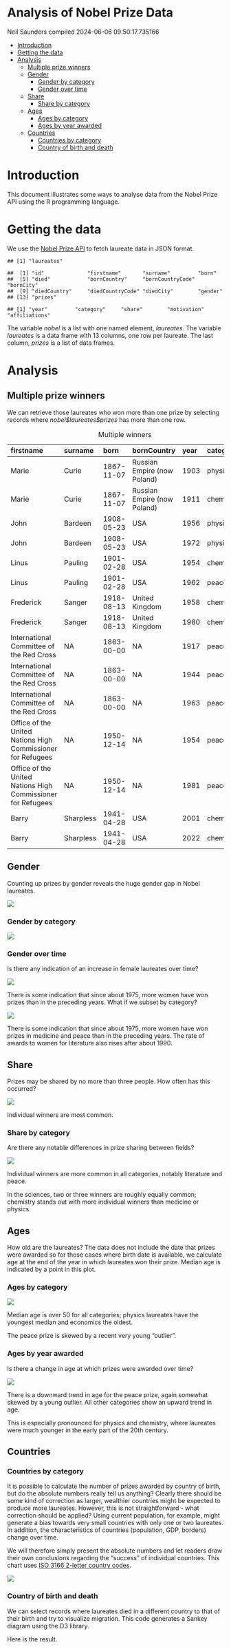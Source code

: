 Analysis of Nobel Prize Data
================
Neil Saunders
compiled 2024-06-06 09:50:17.735166

- [Introduction](#introduction)
- [Getting the data](#getting-the-data)
- [Analysis](#analysis)
  - [Multiple prize winners](#multiple-prize-winners)
  - [Gender](#gender)
    - [Gender by category](#gender-by-category)
    - [Gender over time](#gender-over-time)
  - [Share](#share)
    - [Share by category](#share-by-category)
  - [Ages](#ages)
    - [Ages by category](#ages-by-category)
    - [Ages by year awarded](#ages-by-year-awarded)
  - [Countries](#countries)
    - [Countries by category](#countries-by-category)
    - [Country of birth and death](#country-of-birth-and-death)

# Introduction

This document illustrates some ways to analyse data from the Nobel Prize
API using the R programming language.

# Getting the data

We use the [Nobel Prize API](https://nobelprize.readme.io/) to fetch
laureate data in JSON format.

    ## [1] "laureates"

    ##  [1] "id"              "firstname"       "surname"         "born"           
    ##  [5] "died"            "bornCountry"     "bornCountryCode" "bornCity"       
    ##  [9] "diedCountry"     "diedCountryCode" "diedCity"        "gender"         
    ## [13] "prizes"

    ## [1] "year"         "category"     "share"        "motivation"   "affiliations"

The variable *nobel* is a list with one named element, *laureates*. The
variable *laureates* is a data frame with 13 columns, one row per
laureate. The last column, *prizes* is a list of data frames.

# Analysis

## Multiple prize winners

We can retrieve those laureates who won more than one prize by selecting
records where *nobel\$laureates\$prizes* has more than one row.

<table class="table table-striped" style="margin-left: auto; margin-right: auto;">
<caption>
Multiple winners
</caption>
<thead>
<tr>
<th style="text-align:left;">
firstname
</th>
<th style="text-align:left;">
surname
</th>
<th style="text-align:left;">
born
</th>
<th style="text-align:left;">
bornCountry
</th>
<th style="text-align:left;">
year
</th>
<th style="text-align:left;">
category
</th>
</tr>
</thead>
<tbody>
<tr>
<td style="text-align:left;">
Marie
</td>
<td style="text-align:left;">
Curie
</td>
<td style="text-align:left;">
1867-11-07
</td>
<td style="text-align:left;">
Russian Empire (now Poland)
</td>
<td style="text-align:left;">
1903
</td>
<td style="text-align:left;">
physics
</td>
</tr>
<tr>
<td style="text-align:left;">
Marie
</td>
<td style="text-align:left;">
Curie
</td>
<td style="text-align:left;">
1867-11-07
</td>
<td style="text-align:left;">
Russian Empire (now Poland)
</td>
<td style="text-align:left;">
1911
</td>
<td style="text-align:left;">
chemistry
</td>
</tr>
<tr>
<td style="text-align:left;">
John
</td>
<td style="text-align:left;">
Bardeen
</td>
<td style="text-align:left;">
1908-05-23
</td>
<td style="text-align:left;">
USA
</td>
<td style="text-align:left;">
1956
</td>
<td style="text-align:left;">
physics
</td>
</tr>
<tr>
<td style="text-align:left;">
John
</td>
<td style="text-align:left;">
Bardeen
</td>
<td style="text-align:left;">
1908-05-23
</td>
<td style="text-align:left;">
USA
</td>
<td style="text-align:left;">
1972
</td>
<td style="text-align:left;">
physics
</td>
</tr>
<tr>
<td style="text-align:left;">
Linus
</td>
<td style="text-align:left;">
Pauling
</td>
<td style="text-align:left;">
1901-02-28
</td>
<td style="text-align:left;">
USA
</td>
<td style="text-align:left;">
1954
</td>
<td style="text-align:left;">
chemistry
</td>
</tr>
<tr>
<td style="text-align:left;">
Linus
</td>
<td style="text-align:left;">
Pauling
</td>
<td style="text-align:left;">
1901-02-28
</td>
<td style="text-align:left;">
USA
</td>
<td style="text-align:left;">
1962
</td>
<td style="text-align:left;">
peace
</td>
</tr>
<tr>
<td style="text-align:left;">
Frederick
</td>
<td style="text-align:left;">
Sanger
</td>
<td style="text-align:left;">
1918-08-13
</td>
<td style="text-align:left;">
United Kingdom
</td>
<td style="text-align:left;">
1958
</td>
<td style="text-align:left;">
chemistry
</td>
</tr>
<tr>
<td style="text-align:left;">
Frederick
</td>
<td style="text-align:left;">
Sanger
</td>
<td style="text-align:left;">
1918-08-13
</td>
<td style="text-align:left;">
United Kingdom
</td>
<td style="text-align:left;">
1980
</td>
<td style="text-align:left;">
chemistry
</td>
</tr>
<tr>
<td style="text-align:left;">
International Committee of the Red Cross
</td>
<td style="text-align:left;">
NA
</td>
<td style="text-align:left;">
1863-00-00
</td>
<td style="text-align:left;">
NA
</td>
<td style="text-align:left;">
1917
</td>
<td style="text-align:left;">
peace
</td>
</tr>
<tr>
<td style="text-align:left;">
International Committee of the Red Cross
</td>
<td style="text-align:left;">
NA
</td>
<td style="text-align:left;">
1863-00-00
</td>
<td style="text-align:left;">
NA
</td>
<td style="text-align:left;">
1944
</td>
<td style="text-align:left;">
peace
</td>
</tr>
<tr>
<td style="text-align:left;">
International Committee of the Red Cross
</td>
<td style="text-align:left;">
NA
</td>
<td style="text-align:left;">
1863-00-00
</td>
<td style="text-align:left;">
NA
</td>
<td style="text-align:left;">
1963
</td>
<td style="text-align:left;">
peace
</td>
</tr>
<tr>
<td style="text-align:left;">
Office of the United Nations High Commissioner for Refugees
</td>
<td style="text-align:left;">
NA
</td>
<td style="text-align:left;">
1950-12-14
</td>
<td style="text-align:left;">
NA
</td>
<td style="text-align:left;">
1954
</td>
<td style="text-align:left;">
peace
</td>
</tr>
<tr>
<td style="text-align:left;">
Office of the United Nations High Commissioner for Refugees
</td>
<td style="text-align:left;">
NA
</td>
<td style="text-align:left;">
1950-12-14
</td>
<td style="text-align:left;">
NA
</td>
<td style="text-align:left;">
1981
</td>
<td style="text-align:left;">
peace
</td>
</tr>
<tr>
<td style="text-align:left;">
Barry
</td>
<td style="text-align:left;">
Sharpless
</td>
<td style="text-align:left;">
1941-04-28
</td>
<td style="text-align:left;">
USA
</td>
<td style="text-align:left;">
2001
</td>
<td style="text-align:left;">
chemistry
</td>
</tr>
<tr>
<td style="text-align:left;">
Barry
</td>
<td style="text-align:left;">
Sharpless
</td>
<td style="text-align:left;">
1941-04-28
</td>
<td style="text-align:left;">
USA
</td>
<td style="text-align:left;">
2022
</td>
<td style="text-align:left;">
chemistry
</td>
</tr>
</tbody>
</table>

## Gender

Counting up prizes by gender reveals the huge gender gap in Nobel
laureates.

![](nobel_files/figure-gfm/gender-1.png)<!-- -->

### Gender by category

![](nobel_files/figure-gfm/gender-category-1.png)<!-- -->

### Gender over time

Is there any indication of an increase in female laureates over time?

![](nobel_files/figure-gfm/gender-time-1.png)<!-- -->

There is some indication that since about 1975, more women have won
prizes than in the preceding years. What if we subset by category?

![](nobel_files/figure-gfm/gender-time-category-1.png)<!-- -->

There is some indication that since about 1975, more women have won
prizes in medicine and peace than in the preceding years. The rate of
awards to women for literature also rises after about 1990.

## Share

Prizes may be shared by no more than three people. How often has this
occurred?

![](nobel_files/figure-gfm/share-1.png)<!-- -->

Individual winners are most common.

### Share by category

Are there any notable differences in prize sharing between fields?

![](nobel_files/figure-gfm/share-category-1.png)<!-- -->

Individual winners are more common in all categories, notably literature
and peace.

In the sciences, two or three winners are roughly equally common;
chemistry stands out with more individual winners than medicine or
physics.

## Ages

How old are the laureates? The data does not include the date that
prizes were awarded so for those cases where birth date is available, we
calculate age at the end of the year in which laureates won their prize.
Median age is indicated by a point in this plot.

### Ages by category

![](nobel_files/figure-gfm/age-category-1.png)<!-- -->

Median age is over 50 for all categories; physics laureates have the
youngest median and economics the oldest.

The peace prize is skewed by a recent very young “outlier”.

### Ages by year awarded

Is there a change in age at which prizes were awarded over time?

![](nobel_files/figure-gfm/age-year-1.png)<!-- -->

There is a downward trend in age for the peace prize, again somewhat
skewed by a young outlier. All other categories show an upward trend in
age.

This is especially pronounced for physics and chemistry, where laureates
were much younger in the early part of the 20th century.

## Countries

### Countries by category

It is possible to calculate the number of prizes awarded by country of
birth, but do the absolute numbers really tell us anything? Clearly
there should be some kind of correction as larger, wealthier countries
might be expected to produce more laureates. However, this is not
straightforward - what correction should be applied? Using current
population, for example, might generate a bias towards very small
countries with only one or two laureates. In addition, the
characteristics of countries (population, GDP, borders) change over
time.

We will therefore simply present the absolute numbers and let readers
draw their own conclusions regarding the “success” of individual
countries. This chart uses [ISO 3166 2-letter country
codes](https://en.wikipedia.org/wiki/ISO_3166-1_alpha-2).

![](nobel_files/figure-gfm/country-category-1.png)<!-- -->

### Country of birth and death

We can select records where laureates died in a different country to
that of their birth and try to visualize migration. This code generates
a Sankey diagram using the D3 library.

Here is the result.

<div class="sankeyNetwork html-widget html-fill-item" id="htmlwidget-dfcaf45c736d40f54dff" style="width:672px;height:480px;"></div>
<script type="application/json" data-for="htmlwidget-dfcaf45c736d40f54dff">{"x":{"links":{"source":[0,2,2,2,2,2,7,7,7,9,10,10,13,13,15,16,17,17,17,19,19,3,3,22,23,24,28,28,28,4,4,4,4,4,4,4,31,31,33,34,34,34,35,38,14,14,14,14,14,14,14,1,1,1,1,1,1,1,41,42,44,45,46,46,46,47,29,29,49,49,51,20,55,57,60,63,65,66,48,48,48,48,32,32,69,69,72,72,61,61,61,61,61,61,73,30,8,8,8,8,8,5,75,76,78,79,81,81,81,6,6,6,6,6,6,83,86,86,88],"target":[1,3,4,1,5,6,3,1,8,8,3,11,3,14,3,1,18,8,6,20,6,14,20,6,6,25,2,4,6,19,3,1,29,30,5,6,4,32,14,14,1,6,36,5,0,3,35,39,29,40,6,7,13,19,14,29,20,6,3,14,35,3,4,1,6,48,14,1,1,6,1,6,6,58,61,4,14,49,3,4,1,6,14,6,1,6,1,6,0,3,4,14,1,6,35,6,13,3,4,14,6,74,2,4,43,1,14,18,6,35,1,20,82,32,71,6,87,6,86],"value":[1,1,4,1,1,3,1,2,1,1,1,1,1,2,1,1,2,1,1,1,9,1,1,1,3,1,1,1,2,1,5,2,1,1,2,10,1,1,1,1,1,1,1,1,1,1,1,1,1,1,4,1,1,1,1,1,1,9,1,1,1,1,1,1,5,1,2,2,2,1,1,6,1,1,1,1,1,1,1,2,1,3,1,1,2,1,1,1,1,3,7,2,1,7,1,2,1,1,2,1,4,1,1,1,1,1,1,1,1,1,1,1,1,1,1,1,1,2,1]},"nodes":{"name":["AR","GB","AT","CH","DE","SE","US","AU","RU","AZ","BA","RS","BD","BE","FR","BG","BR","BY","IL","CA","IT","CD","CL","CN","CO","MX","CR","CY","CZ","IE","RO","DK","NO","DZ","EG","ES","PR","ET","FI","GA","TN","GH","GP","GR","GT","HR","HU","ID","NL","IN","IQ","IR","IS","JP","KE","KR","LB","LC","BB","LR","LT","PL","LU","LV","MA","MG","MK","MM","NG","NZ","PE","PH","PK","PT","ZM","SI","SK","TL","TR","TT","TW","UA","JM","VE","VN","YE","ZA","SG","ZW"]},"options":{"NodeID":1,"NodeGroup":1,"LinkGroup":null,"colourScale":"d3.scaleOrdinal(d3.schemeCategory20);","fontSize":12,"fontFamily":null,"nodeWidth":30,"nodePadding":10,"units":"","margin":{"top":null,"right":null,"bottom":null,"left":null},"iterations":32,"sinksRight":true}},"evals":[],"jsHooks":[]}</script>

The migration of many laureates to the US is apparent, as is the number
of laureates originating from or moving to European nations such as the
UK, France, Germany and Poland.

